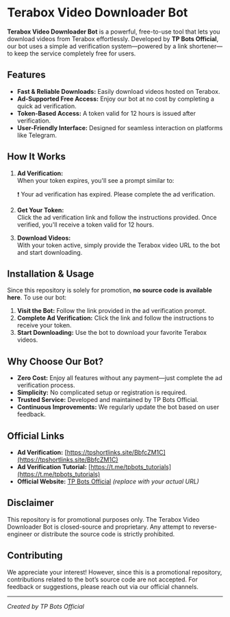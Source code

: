 # Terabox Video Downloader Bot

**Terabox Video Downloader Bot** is a powerful, free-to-use tool that lets you download videos from Terabox effortlessly. Developed by **TP Bots Official**, our bot uses a simple ad verification system—powered by a link shortener—to keep the service completely free for users.

## Features

- **Fast & Reliable Downloads:** Easily download videos hosted on Terabox.
- **Ad-Supported Free Access:** Enjoy our bot at no cost by completing a quick ad verification.
- **Token-Based Access:** A token valid for 12 hours is issued after verification.
- **User-Friendly Interface:** Designed for seamless interaction on platforms like Telegram.

## How It Works

1. **Ad Verification:**  
   When your token expires, you'll see a prompt similar to:

   ❗ Your ad verification has expired. Please complete the ad verification.

2. **Get Your Token:**  
Click the ad verification link and follow the instructions provided. Once verified, you'll receive a token valid for 12 hours.
3. **Download Videos:**  
With your token active, simply provide the Terabox video URL to the bot and start downloading.

## Installation & Usage

Since this repository is solely for promotion, **no source code is available here**. To use our bot:

1. **Visit the Bot:** Follow the link provided in the ad verification prompt.
2. **Complete Ad Verification:** Click the link and follow the instructions to receive your token.
3. **Start Downloading:** Use the bot to download your favorite Terabox videos.

## Why Choose Our Bot?

- **Zero Cost:** Enjoy all features without any payment—just complete the ad verification process.
- **Simplicity:** No complicated setup or registration is required.
- **Trusted Service:** Developed and maintained by TP Bots Official.
- **Continuous Improvements:** We regularly update the bot based on user feedback.

## Official Links

- **Ad Verification:** [https://tpshortlinks.site/BbfcZM1C](https://tpshortlinks.site/BbfcZM1C)
- **Ad Verification Tutorial:** [https://t.me/tpbots_tutorials](https://t.me/tpbots_tutorials)
- **Official Website:** [TP Bots Official](https://example.com) *(replace with your actual URL)*

## Disclaimer

This repository is for promotional purposes only. The Terabox Video Downloader Bot is closed-source and proprietary. Any attempt to reverse-engineer or distribute the source code is strictly prohibited.

## Contributing

We appreciate your interest! However, since this is a promotional repository, contributions related to the bot’s source code are not accepted. For feedback or suggestions, please reach out via our official channels.

---

*Created by TP Bots Official*    
